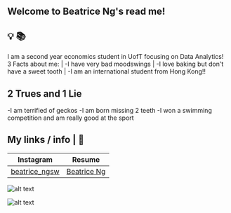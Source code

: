 ## Welcome to Beatrice Ng's read me!
## :bulb: :books:
I am a second year economics student in UofT focusing on Data Analytics! 
3 Facts about me: |
-I have very bad moodswings |
-I love baking but don't have a sweet tooth |
-I am an international student from Hong Kong!!

## 2 Trues and 1 Lie 
-I am terrified of geckos 
-I am born missing 2 teeth 
-I won a swimming competition and am really good at the sport 
## My links / info | 🔗
| Instagram | Resume |
| --------------- | --------------- | 
| [beatrice_ngsw](https://www.instagram.com/beatrice_ngsw/) | [Beatrice Ng](https://docs.google.com/document/d/17zPrWPVWn-NODebwGQ4SH9MFygSxD3VQ/edit)|


![alt text](https://www.google.com/imgres?imgurl=https%3A%2F%2Flookaside.fbsbx.com%2Flookaside%2Fcrawler%2Fmedia%2F%3Fmedia_id%3D10159407500725204&imgrefurl=https%3A%2F%2Fwww.facebook.com%2Fsleepyafterschool%2F&tbnid=HjEpHIAGy9p98M&vet=12ahUKEwih_ezAnsf8AhWAkXIEHYiJDlwQMygaegUIARCHAg..i&docid=SUo3TZNzV2i7HM&w=960&h=639&q=feeling%20sleepy%20pictures&ved=2ahUKEwih_ezAnsf8AhWAkXIEHYiJDlwQMygaegUIARCHAg)

![alt text](https://www.google.com/imgres?imgurl=https%3A%2F%2Fwww.the-girl-who-ate-everything.com%2Fwp-content%2Fuploads%2F2010%2F03%2Frainbow-cupcakes-17.jpg&imgrefurl=https%3A%2F%2Fwww.the-girl-who-ate-everything.com%2Fbecause-life-isnt-always-rainbows-and%2F&tbnid=Il9TdP4HFyWZCM&vet=12ahUKEwitzoDYnsf8AhUTrnIEHfhYAGwQMygPegUIARC7Ag..i&docid=3AOCi4-HK-774M&w=1143&h=1600&q=cupcakes%20picture&ved=2ahUKEwitzoDYnsf8AhUTrnIEHfhYAGwQMygPegUIARC7Ag)